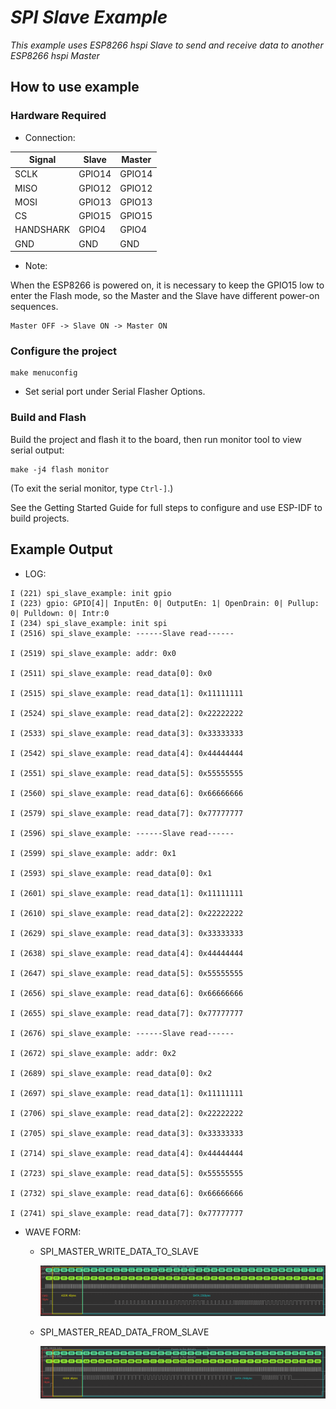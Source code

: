 # _SPI Slave Example_  

_This example uses ESP8266 hspi Slave to send and receive data to another ESP8266 hspi Master_

## How to use example  

### Hardware Required  

* Connection:  

| Signal    | Slave  | Master |
|-----------|--------|--------|
| SCLK      | GPIO14 | GPIO14 |
| MISO      | GPIO12 | GPIO12 |
| MOSI      | GPIO13 | GPIO13 |
| CS        | GPIO15 | GPIO15 |
| HANDSHARK | GPIO4  | GPIO4  |
| GND       | GND    | GND    |

* Note:

When the ESP8266 is powered on, it is necessary to keep the GPIO15 low to enter the Flash mode, so the Master and the Slave have different power-on sequences.

```
Master OFF -> Slave ON -> Master ON
```

### Configure the project  

```
make menuconfig
```

* Set serial port under Serial Flasher Options.


### Build and Flash  

Build the project and flash it to the board, then run monitor tool to view serial output:

```
make -j4 flash monitor
```

(To exit the serial monitor, type ``Ctrl-]``.)

See the Getting Started Guide for full steps to configure and use ESP-IDF to build projects.

## Example Output  

* LOG:  

```
I (221) spi_slave_example: init gpio
I (223) gpio: GPIO[4]| InputEn: 0| OutputEn: 1| OpenDrain: 0| Pullup: 0| Pulldown: 0| Intr:0
I (234) spi_slave_example: init spi
I (2516) spi_slave_example: ------Slave read------

I (2519) spi_slave_example: addr: 0x0

I (2511) spi_slave_example: read_data[0]: 0x0

I (2515) spi_slave_example: read_data[1]: 0x11111111

I (2524) spi_slave_example: read_data[2]: 0x22222222

I (2533) spi_slave_example: read_data[3]: 0x33333333

I (2542) spi_slave_example: read_data[4]: 0x44444444

I (2551) spi_slave_example: read_data[5]: 0x55555555

I (2560) spi_slave_example: read_data[6]: 0x66666666

I (2579) spi_slave_example: read_data[7]: 0x77777777

I (2596) spi_slave_example: ------Slave read------

I (2599) spi_slave_example: addr: 0x1

I (2593) spi_slave_example: read_data[0]: 0x1

I (2601) spi_slave_example: read_data[1]: 0x11111111

I (2610) spi_slave_example: read_data[2]: 0x22222222

I (2629) spi_slave_example: read_data[3]: 0x33333333

I (2638) spi_slave_example: read_data[4]: 0x44444444

I (2647) spi_slave_example: read_data[5]: 0x55555555

I (2656) spi_slave_example: read_data[6]: 0x66666666

I (2655) spi_slave_example: read_data[7]: 0x77777777

I (2676) spi_slave_example: ------Slave read------

I (2672) spi_slave_example: addr: 0x2

I (2689) spi_slave_example: read_data[0]: 0x2

I (2697) spi_slave_example: read_data[1]: 0x11111111

I (2706) spi_slave_example: read_data[2]: 0x22222222

I (2705) spi_slave_example: read_data[3]: 0x33333333

I (2714) spi_slave_example: read_data[4]: 0x44444444

I (2723) spi_slave_example: read_data[5]: 0x55555555

I (2732) spi_slave_example: read_data[6]: 0x66666666

I (2741) spi_slave_example: read_data[7]: 0x77777777
```

* WAVE FORM:  

  - SPI_MASTER_WRITE_DATA_TO_SLAVE

    ![wave](wave_write_to_slave.png)  

  - SPI_MASTER_READ_DATA_FROM_SLAVE

    ![wave](wave_read_from_slave.png)